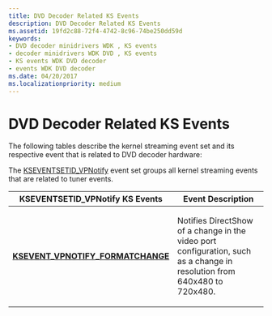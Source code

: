 ```yaml
---
title: DVD Decoder Related KS Events
description: DVD Decoder Related KS Events
ms.assetid: 19fd2c88-72f4-4742-8c96-74be250dd59d
keywords:
- DVD decoder minidrivers WDK , KS events
- decoder minidrivers WDK DVD , KS events
- KS events WDK DVD decoder
- events WDK DVD decoder
ms.date: 04/20/2017
ms.localizationpriority: medium
---
```


# DVD Decoder Related KS Events





The following tables describe the kernel streaming event set and its respective event that is related to DVD decoder hardware:

The [KSEVENTSETID\_VPNotify](https://msdn.microsoft.com/library/windows/hardware/ff561780) event set groups all kernel streaming events that are related to tuner events.

<table>
<colgroup>
<col width="50%" />
<col width="50%" />
</colgroup>
<thead>
<tr class="header">
<th>KSEVENTSETID_VPNotify KS Events</th>
<th>Event Description</th>
</tr>
</thead>
<tbody>
<tr class="odd">
<td><p><a href="https://msdn.microsoft.com/library/windows/hardware/ff561933" data-raw-source="[&lt;strong&gt;KSEVENT_VPNOTIFY_FORMATCHANGE&lt;/strong&gt;](https://msdn.microsoft.com/library/windows/hardware/ff561933)"><strong>KSEVENT_VPNOTIFY_FORMATCHANGE</strong></a></p></td>
<td><p>Notifies DirectShow of a change in the video port configuration, such as a change in resolution from 640x480 to 720x480.</p></td>
</tr>
</tbody>
</table>

 

 

 




